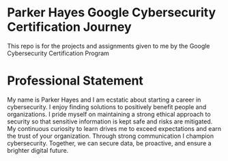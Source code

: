 # Parker Hayes Google Cybersecurity Certification Journey
This repo is for the projects and assignments given to me by the Google Cybersecurity Certification Program
# Professional Statement
My name is Parker Hayes and I am ecstatic about starting a career in cybersecurity. I enjoy finding solutions to positively benefit people and organizations. I pride myself on maintaining a strong ethical approach to security so that sensitive information is kept safe and risks are mitigated. My continuous curiosity to learn drives me to exceed expectations and earn the trust of your organization. Through strong communication I champion cybersecurity. Together, we can secure data, be proactive, and ensure a brighter digital future.
